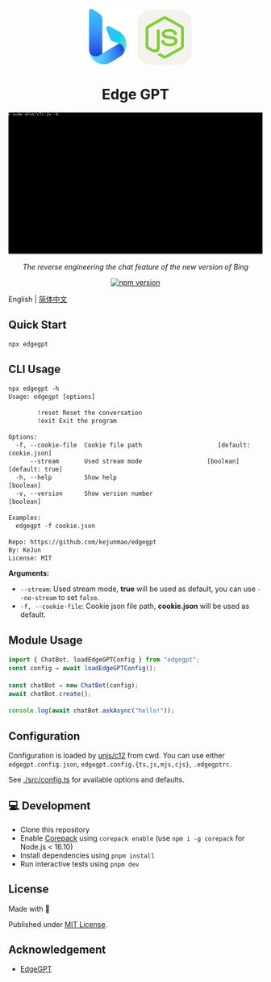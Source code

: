 <div align="center">

[![Bing](./assets/bing.svg)][bing-href]
[![Bing](./assets/node.svg)][node-href]


# Edge GPT

![](./assets/demo.gif)

_The reverse engineering the chat feature of the new version of Bing_

[![npm version][npm-version-src]][npm-version-href]

</div>

English | [简体中文](./README.zh-CN.md)

## Quick Start

```shell
npx edgegpt
```


## CLI Usage

```shell
npx edgegpt -h
Usage: edgegpt [options]

        !reset Reset the conversation
        !exit Exit the program

Options:
  -f, --cookie-file  Cookie file path                     [default: cookie.json]
      --stream       Used stream mode                  [boolean] [default: true]
  -h, --help         Show help                                         [boolean]
  -v, --version      Show version number                               [boolean]

Examples:
  edgegpt -f cookie.json

Repo: https://github.com/kejunmao/edgegpt
By: KeJun
License: MIT
```

**Arguments:**

- `--stream`: Used stream mode, **true** will be used as default, you can use `--no-stream` to set `false`.
- `-f, --cookie-file`: Cookie json file path, **cookie.json** will be used as default.

## Module Usage

```ts
import { ChatBot, loadEdgeGPTConfig } from "edgegpt";
const config = await loadEdgeGPTConfig();

const chatBot = new ChatBot(config);
await chatBot.create();

console.log(await chatBot.askAsync("hello!"));
```

## Configuration

Configuration is loaded by [unjs/c12](https://github.com/unjs/c12) from cwd. You can use either `edgegpt.config.json`, `edgegpt.config.{ts,js,mjs,cjs}`, `.edgegptrc`.

See [./src/config.ts](./src/config.ts) for available options and defaults.

## 💻 Development

- Clone this repository
- Enable [Corepack](https://github.com/nodejs/corepack) using `corepack enable` (use `npm i -g corepack` for Node.js < 16.10)
- Install dependencies using `pnpm install`
- Run interactive tests using `pnpm dev`

## License

Made with 💛

Published under [MIT License](./LICENSE).

## Acknowledgement

- [EdgeGPT](https://github.com/acheong08/EdgeGPT/)

<!-- Badges -->

[npm-version-src]: https://img.shields.io/npm/v/edgegpt?style=flat-square
[npm-version-href]: https://npmjs.com/package/edgegpt
[bing-href]: https://www.bing.com/search?q=Bing+AI&showconv=1
[node-href]: https://nodejs.org
